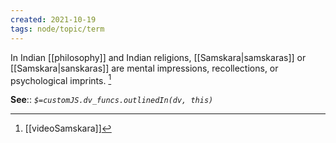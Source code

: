 ```yaml
---
created: 2021-10-19
tags: node/topic/term
---
```

In Indian [[philosophy]] and Indian religions, [[Samskara|samskaras]] or [[Samskara|sanskaras]] are mental impressions, recollections, or psychological imprints.  [^1]

**See**::
*`$=customJS.dv_funcs.outlinedIn(dv, this)`* 

[^1]: [[videoSamskara]]

